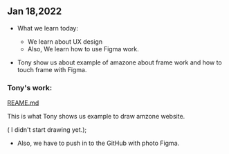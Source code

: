 ## Jan 18,2022

- What we learn today:
   - We learn about UX design 
   - Also, We learn how to use Figma work. 

- Tony show us about example of amazone about frame work and how to touch frame with Figma. 

### Tony's work: 

[REAME.md](https://github.com/Hyeju1996/DESGN270-Journal/files/7900479/REAME.md)

This is what Tony shows us example to draw amzone website. 

( I didn't start drawing yet.);

- Also, we have to push in to the GitHub with photo Figma. 